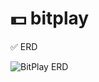 # 💵 bitplay

✅ ERD

![BitPlay ERD](https://github.com/user-attachments/assets/a12ccaf3-596d-48fd-a331-823d2305d822)
